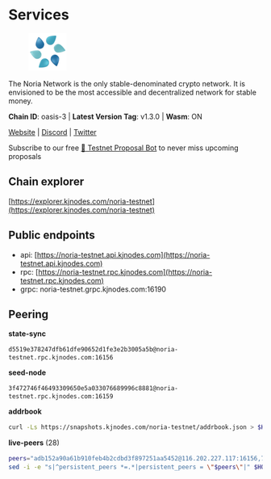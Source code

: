 # Services

<figure><img src="https://raw.githubusercontent.com/kj89/cosmos-images/main/logos/noria.png" alt=""><figcaption></figcaption></figure>

The Noria Network is the only stable-denominated  crypto network. It is envisioned to be the most  accessible and decentralized network for stable money.

**Chain ID**: oasis-3 | **Latest Version Tag**: v1.3.0 | **Wasm**: ON

[Website](https://noria.network) | [Discord](https://discord.gg/pseAWBQ6EZ) | [Twitter](https://twitter.com/NoriaNetwork)



Subscribe to our free [🤖 Testnet Proposal Bot](https://t.me/kjnodes_testnet_proposal_bot) to never miss upcoming proposals


## Chain explorer
[https://explorer.kjnodes.com/noria-testnet](https://explorer.kjnodes.com/noria-testnet)

## Public endpoints

* api: [https://noria-testnet.api.kjnodes.com](https://noria-testnet.api.kjnodes.com)
* rpc: [https://noria-testnet.rpc.kjnodes.com](https://noria-testnet.rpc.kjnodes.com)
* grpc: noria-testnet.grpc.kjnodes.com:16190

## Peering

**state-sync**

```text
d5519e378247dfb61dfe90652d1fe3e2b3005a5b@noria-testnet.rpc.kjnodes.com:16156
```

**seed-node**

```text
3f472746f46493309650e5a033076689996c8881@noria-testnet.rpc.kjnodes.com:16159
```

**addrbook**
```bash
curl -Ls https://snapshots.kjnodes.com/noria-testnet/addrbook.json > $HOME/.noria/config/addrbook.json
```

**live-peers** (28)
```bash
peers="adb152a90a61b910feb4b2cdbd3f897251aa5452@116.202.227.117:16156,73e5dc6e04a1dd28e5851191eb9dede07f0b38fb@141.94.99.87:14095,9e16c875dfce96fb492cf16c3221836eeaf71afc@65.21.82.203:56656,0b6b896c1daf912857c16fa8d88d998dd0ef92d8@65.109.82.112:2966,60a15b1b7feb62b65d58cb4721340907c2092099@65.108.6.45:61656,b2b8e67a3158e0854570c7de61812c8c6e92e4bc@65.108.206.118:61656,0527144a038e67800b35c902174e3fd02cc47387@65.109.15.208:36656,216e01ba9863a27bfe5aecc2ab4d301448a6c6e8@51.79.103.100:26656,31df60c419e4e5ab122ca17d95419a654729cbb7@102.130.121.211:26656,419438c7cb152a88a30d6922a2b2c7077dd4daf5@88.99.3.158:22156,5c2a752c9b1952dbed075c56c600c3a79b58c395@185.16.39.172:27316,d80daf11b1b336027bb3f50dc67b9c8f6be153b0@195.201.195.61:29656,0fbeb25dfdae849be87d96a32050741a77983b13@34.87.180.66:26656,bb04cbb3b917efce76a8296a8411f211bad14352@159.203.5.100:26656,8336e98410c1c9b91ef86f13a3254a2b30a1a263@65.108.226.183:22156,f60568a6ed1f848857c1c6c113719c1bb687c656@65.108.105.48:22156,c818c3aa14ae8183578b7be0572c2dcd75613e72@186.233.185.214:26656,8dfca3c8a308fb6e682814ba5c33623dd346e572@65.109.23.114:22156,b3a4f9e9797a0ed73f3abc1eb02070212294b249@65.108.124.121:60756,725c9918c40ab15d4309f0dc38c0040d809babdf@65.108.233.102:33656,846731f7097e684efdd6b9446d562228640e2b14@34.27.228.66:26656,6b00a46b8c79deab378a8c1d5c2a63123b799e46@34.69.0.43:26656,b55e2db9b3b63fde77462c4f5ce589252c5f45af@51.91.30.173:2009,42798554b12ff3c24107af3b47a28459d717bdf4@46.17.250.108:61356,38de00b6d88286553eb123d16846190e5c594c59@51.79.30.118:26656,5eedd8cf7fefc037a6233b1991c2a3b653518560@65.108.230.113:31066,dae302f53ad526a9f0dd30baf327e98baca35de5@89.250.150.241:26656,d5519e378247dfb61dfe90652d1fe3e2b3005a5b@65.109.68.190:16156"
sed -i -e "s|^persistent_peers *=.*|persistent_peers = \"$peers\"|" $HOME/.noria/config/config.toml
```
